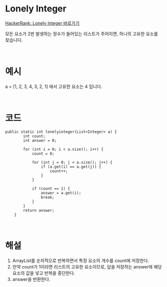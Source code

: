 # Lonely Integer
[HackerRank: Lonely Integer 바로가기](https://www.hackerrank.com/challenges/one-week-preparation-kit-lonely-integer/problem?h_l=interview&isFullScreen=true&playlist_slugs%5B%5D%5B%5D=preparation-kits&playlist_slugs%5B%5D%5B%5D=one-week-preparation-kit&playlist_slugs%5B%5D%5B%5D=one-week-day-two)

모든 요소가 2번 발생하는 정수가 들어있는 리스트가 주어지면, 하나의 고유한 요소를 찾습니다.  

<br>

# 예시
a = [1, 2, 3, 4, 3, 2, 1] 에서 고유한 요소는 4 입니다.

<br>

# 코드
```
public static int lonelyinteger(List<Integer> a) {
        int count;
        int answer = 0;
        
        for (int i = 0; i < a.size(); i++) {
            count = 0;
            
            for (int j = 0; j < a.size(); j++) {
                if (a.get(i) == a.get(j)) {
                    count++;
                }
            }
            
            if (count == 1) {
                answer = a.get(i);
                break;
            }
        }
        return answer;
    }
```

<br>

# 해설
1. ArrayList를 순차적으로 반복하면서 특정 요소의 개수를 count에 저장한다.  
2. 만약 count가 1이라면 리스트의 고유한 요소이므로, 답을 저장하는 answer에 해당 요소의 값을 넣고 반복을 중단한다.  
3. answer을 반환한다.